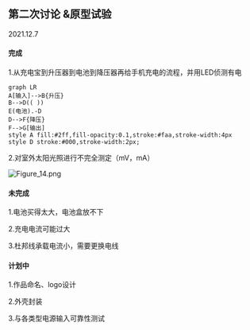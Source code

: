 ## 第二次讨论 &原型试验

2021.12.7

#### 完成

1.从充电宝到升压器到电池到降压器再给手机充电的流程，并用LED侦测有电

```mermaid
graph LR
A[输入]-->B{升压}
B-->D(( ))
E(电池).-D
D-->F{降压}
F-->G[输出]
style A fill:#2ff,fill-opacity:0.1,stroke:#faa,stroke-width:4px
style D stroke:#000,stroke-width:2px;

```

2.对室外太阳光照进行不完全测定（mV，mA）

![Figure_14.png](C:\Users\shige\Desktop\VA\Figure_14.png)

#### 未完成

1.电池买得太大，电池盒放不下

2.充电电流可能过大

3.杜邦线承载电流小，需要更换电线

#### 计划中

1.作品命名、logo设计

2.外壳封装

3.与各类型电源输入可靠性测试


